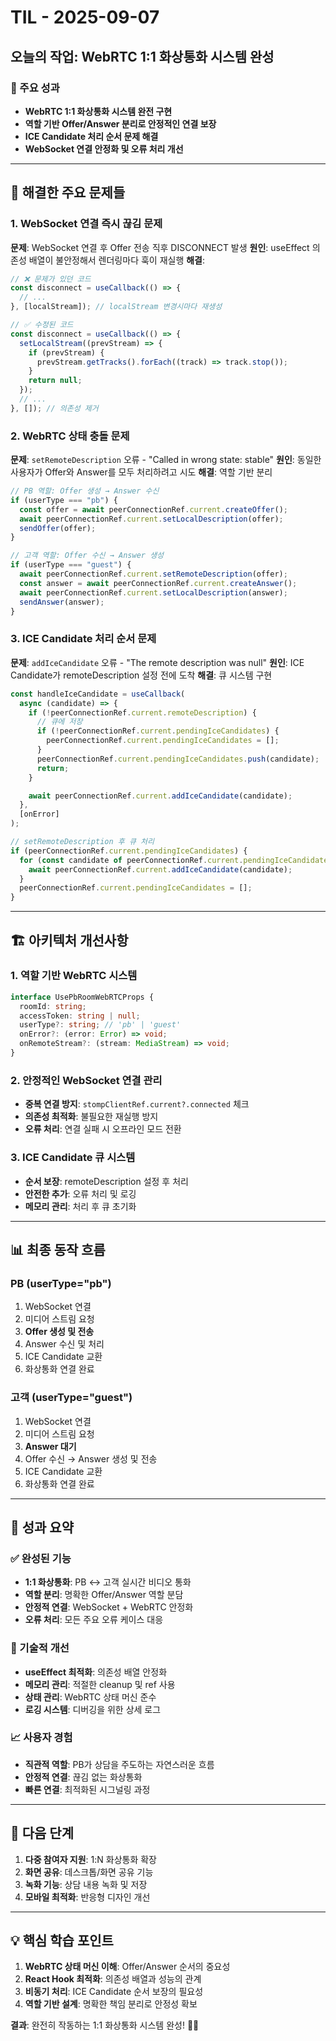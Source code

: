 # TIL - 2025-09-07

## 오늘의 작업: WebRTC 1:1 화상통화 시스템 완성

### 🎯 주요 성과

- **WebRTC 1:1 화상통화 시스템 완전 구현**
- **역할 기반 Offer/Answer 분리로 안정적인 연결 보장**
- **ICE Candidate 처리 순서 문제 해결**
- **WebSocket 연결 안정화 및 오류 처리 개선**

---

## 🔧 해결한 주요 문제들

### 1. WebSocket 연결 즉시 끊김 문제

**문제**: WebSocket 연결 후 Offer 전송 직후 DISCONNECT 발생
**원인**: useEffect 의존성 배열이 불안정해서 렌더링마다 훅이 재실행
**해결**:

```typescript
// ❌ 문제가 있던 코드
const disconnect = useCallback(() => {
  // ...
}, [localStream]); // localStream 변경시마다 재생성

// ✅ 수정된 코드
const disconnect = useCallback(() => {
  setLocalStream((prevStream) => {
    if (prevStream) {
      prevStream.getTracks().forEach((track) => track.stop());
    }
    return null;
  });
  // ...
}, []); // 의존성 제거
```

### 2. WebRTC 상태 충돌 문제

**문제**: `setRemoteDescription` 오류 - "Called in wrong state: stable"
**원인**: 동일한 사용자가 Offer와 Answer를 모두 처리하려고 시도
**해결**: 역할 기반 분리

```typescript
// PB 역할: Offer 생성 → Answer 수신
if (userType === "pb") {
  const offer = await peerConnectionRef.current.createOffer();
  await peerConnectionRef.current.setLocalDescription(offer);
  sendOffer(offer);
}

// 고객 역할: Offer 수신 → Answer 생성
if (userType === "guest") {
  await peerConnectionRef.current.setRemoteDescription(offer);
  const answer = await peerConnectionRef.current.createAnswer();
  await peerConnectionRef.current.setLocalDescription(answer);
  sendAnswer(answer);
}
```

### 3. ICE Candidate 처리 순서 문제

**문제**: `addIceCandidate` 오류 - "The remote description was null"
**원인**: ICE Candidate가 remoteDescription 설정 전에 도착
**해결**: 큐 시스템 구현

```typescript
const handleIceCandidate = useCallback(
  async (candidate) => {
    if (!peerConnectionRef.current.remoteDescription) {
      // 큐에 저장
      if (!peerConnectionRef.current.pendingIceCandidates) {
        peerConnectionRef.current.pendingIceCandidates = [];
      }
      peerConnectionRef.current.pendingIceCandidates.push(candidate);
      return;
    }

    await peerConnectionRef.current.addIceCandidate(candidate);
  },
  [onError]
);

// setRemoteDescription 후 큐 처리
if (peerConnectionRef.current.pendingIceCandidates) {
  for (const candidate of peerConnectionRef.current.pendingIceCandidates) {
    await peerConnectionRef.current.addIceCandidate(candidate);
  }
  peerConnectionRef.current.pendingIceCandidates = [];
}
```

---

## 🏗️ 아키텍처 개선사항

### 1. 역할 기반 WebRTC 시스템

```typescript
interface UsePbRoomWebRTCProps {
  roomId: string;
  accessToken: string | null;
  userType?: string; // 'pb' | 'guest'
  onError?: (error: Error) => void;
  onRemoteStream?: (stream: MediaStream) => void;
}
```

### 2. 안정적인 WebSocket 연결 관리

- **중복 연결 방지**: `stompClientRef.current?.connected` 체크
- **의존성 최적화**: 불필요한 재실행 방지
- **오류 처리**: 연결 실패 시 오프라인 모드 전환

### 3. ICE Candidate 큐 시스템

- **순서 보장**: remoteDescription 설정 후 처리
- **안전한 추가**: 오류 처리 및 로깅
- **메모리 관리**: 처리 후 큐 초기화

---

## 📊 최종 동작 흐름

### PB (userType="pb")

1. WebSocket 연결
2. 미디어 스트림 요청
3. **Offer 생성 및 전송**
4. Answer 수신 및 처리
5. ICE Candidate 교환
6. 화상통화 연결 완료

### 고객 (userType="guest")

1. WebSocket 연결
2. 미디어 스트림 요청
3. **Answer 대기**
4. Offer 수신 → Answer 생성 및 전송
5. ICE Candidate 교환
6. 화상통화 연결 완료

---

## 🎉 성과 요약

### ✅ 완성된 기능

- **1:1 화상통화**: PB ↔ 고객 실시간 비디오 통화
- **역할 분리**: 명확한 Offer/Answer 역할 분담
- **안정적 연결**: WebSocket + WebRTC 안정화
- **오류 처리**: 모든 주요 오류 케이스 대응

### 🔧 기술적 개선

- **useEffect 최적화**: 의존성 배열 안정화
- **메모리 관리**: 적절한 cleanup 및 ref 사용
- **상태 관리**: WebRTC 상태 머신 준수
- **로깅 시스템**: 디버깅을 위한 상세 로그

### 📈 사용자 경험

- **직관적 역할**: PB가 상담을 주도하는 자연스러운 흐름
- **안정적 연결**: 끊김 없는 화상통화
- **빠른 연결**: 최적화된 시그널링 과정

---

## 🚀 다음 단계

1. **다중 참여자 지원**: 1:N 화상통화 확장
2. **화면 공유**: 데스크톱/화면 공유 기능
3. **녹화 기능**: 상담 내용 녹화 및 저장
4. **모바일 최적화**: 반응형 디자인 개선

---

## 💡 핵심 학습 포인트

1. **WebRTC 상태 머신 이해**: Offer/Answer 순서의 중요성
2. **React Hook 최적화**: 의존성 배열과 성능의 관계
3. **비동기 처리**: ICE Candidate 순서 보장의 필요성
4. **역할 기반 설계**: 명확한 책임 분리로 안정성 확보

**결과**: 완전히 작동하는 1:1 화상통화 시스템 완성! 🎥✨
